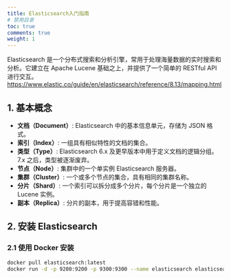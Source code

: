 ```yaml
---
title: Elasticsearch入门指南
# 禁用目录
toc: true
comments: true
weight: 1
---
```

Elasticsearch 是一个分布式搜索和分析引擎，常用于处理海量数据的实时搜索和分析。它建立在 Apache Lucene 基础之上，并提供了一个简单的 RESTful API 进行交互。
https://www.elastic.co/guide/en/elasticsearch/reference/8.13/mapping.html

## 1. 基本概念

- **文档（Document）**: Elasticsearch 中的基本信息单元，存储为 JSON 格式。
- **索引（Index）**: 一组具有相似特性的文档的集合。
- **类型（Type）**: Elasticsearch 6.x 及更早版本中用于定义文档的逻辑分组。7.x 之后，类型被逐渐废弃。
- **节点（Node）**: 集群中的一个单实例 Elasticsearch 服务器。
- **集群（Cluster）**: 一个或多个节点的集合，具有相同的集群名称。
- **分片（Shard）**: 一个索引可以拆分成多个分片，每个分片是一个独立的 Lucene 实例。
- **副本（Replica）**: 分片的副本，用于提高容错和性能。

## 2. 安装 Elasticsearch

### 2.1 使用 Docker 安装

```bash
docker pull elasticsearch:latest
docker run -d -p 9200:9200 -p 9300:9300 --name elasticsearch elasticsearch:latest
```